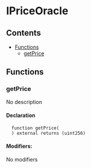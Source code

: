 # IPriceOracle





## Contents
<!-- START doctoc generated TOC please keep comment here to allow auto update -->
<!-- DON'T EDIT THIS SECTION, INSTEAD RE-RUN doctoc TO UPDATE -->

- [Functions](#functions)
  - [getPrice](#getprice)

<!-- END doctoc generated TOC please keep comment here to allow auto update -->




## Functions

### getPrice
No description


#### Declaration
```solidity
  function getPrice(
  ) external returns (uint256)
```

#### Modifiers:
No modifiers





